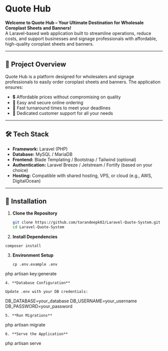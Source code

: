 # Quote Hub

**Welcome to Quote Hub – Your Ultimate Destination for Wholesale Coroplast Sheets and Banners!**  
A Laravel-based web application built to streamline operations, reduce costs, and support businesses and signage professionals with affordable, high-quality coroplast sheets and banners.

---

## 🧾 Project Overview

Quote Hub is a platform designed for wholesalers and signage professionals to easily order coroplast sheets and banners. The application ensures:

- 💲 Affordable prices without compromising on quality  
- 🛒 Easy and secure online ordering  
- 🚚 Fast turnaround times to meet your deadlines  
- 🤝 Dedicated customer support for all your needs  

---

## 🛠️ Tech Stack

- **Framework:** Laravel (PHP)
- **Database:** MySQL / MariaDB
- **Frontend:** Blade Templating / Bootstrap / Tailwind (optional)
- **Authentication:** Laravel Breeze / Jetstream / Fortify (based on your choice)
- **Hosting:** Compatible with shared hosting, VPS, or cloud (e.g., AWS, DigitalOcean)

---

## 🚀 Installation
1. **Clone the Repository**
   ```bash
   git clone https://github.com/tarandeepk02/Laravel-Quote-System.git
   cd Laravel-Quote-System
   ```
2.   **Install Dependencies**
   ```
   composer install
   ```
3. **Environment Setup**
   ```
   cp .env.example .env
php artisan key:generate
```
4. **Database Configuration**

Update .env with your DB credentials:

```
DB_DATABASE=your_database
DB_USERNAME=your_username
DB_PASSWORD=your_password
```
5. **Run Migrations**
```
php artisan migrate
```
6. **Serve the Application**
```
php artisan serve
```




